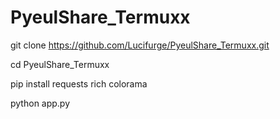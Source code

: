# PyeulShare_Termuxx


git clone https://github.com/Lucifurge/PyeulShare_Termuxx.git




cd PyeulShare_Termuxx



pip install requests rich colorama


python app.py
